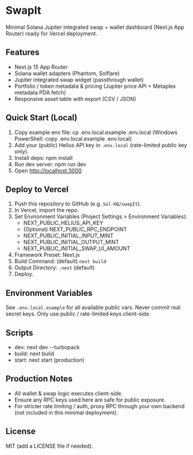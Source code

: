 # SwapIt

Minimal Solana Jupiter integrated swap + wallet dashboard (Next.js App Router) ready for Vercel deployment.

## Features

- Next.js 15 App Router
- Solana wallet adapters (Phantom, Solflare)
- Jupiter integrated swap widget (passthrough wallet)
- Portfolio / token metadata & pricing (Jupiter price API + Metaplex metadata PDA fetch)
- Responsive asset table with export (CSV / JSON)

## Quick Start (Local)

1. Copy example env file:
   cp .env.local.example .env.local  (Windows PowerShell: copy .env.local.example .env.local)
2. Add your (public) Helius API key in `.env.local` (rate-limited public key only).
3. Install deps:
   npm install
4. Run dev server:
   npm run dev
5. Open <http://localhost:3000>

## Deploy to Vercel

1. Push this repository to GitHub (e.g. `Sol-HQ/swapIt`).
2. In Vercel, import the repo.
3. Set Environment Variables (Project Settings > Environment Variables):
   - NEXT_PUBLIC_HELIUS_API_KEY
   - (Optional) NEXT_PUBLIC_RPC_ENDPOINT
   - NEXT_PUBLIC_INITIAL_INPUT_MINT
   - NEXT_PUBLIC_INITIAL_OUTPUT_MINT
   - NEXT_PUBLIC_INITIAL_SWAP_UI_AMOUNT
4. Framework Preset: Next.js
5. Build Command: (default) `next build`
6. Output Directory: `.next` (default)
7. Deploy.

## Environment Variables

See `.env.local.example` for all available public vars.
Never commit real secret keys. Only use public / rate-limited keys client-side.

## Scripts

- dev: next dev --turbopack
- build: next build
- start: next start (production)

## Production Notes

- All wallet & swap logic executes client-side.
- Ensure any RPC keys used here are safe for public exposure.
- For stricter rate limiting / auth, proxy RPC through your own backend (not included in this minimal deployment).

## License

MIT (add a LICENSE file if needed).

